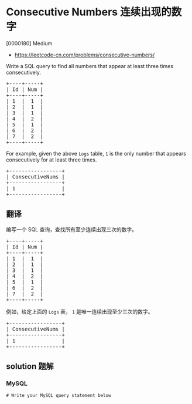 # Consecutive Numbers 连续出现的数字

[0000180] Medium

- https://leetcode-cn.com/problems/consecutive-numbers/

Write a SQL query to find all numbers that appear at least three times consecutively.

<pre>+----+-----+
| Id | Num |
+----+-----+
| 1  |  1  |
| 2  |  1  |
| 3  |  1  |
| 4  |  2  |
| 5  |  1  |
| 6  |  2  |
| 7  |  2  |
+----+-----+
</pre>

For example, given the above `Logs` table, `1` is the only number that appears consecutively for at least three times.

<pre>+-----------------+
| ConsecutiveNums |
+-----------------+
| 1               |
+-----------------+
</pre>

## 翻译

编写一个 SQL 查询，查找所有至少连续出现三次的数字。

<pre>+----+-----+
| Id | Num |
+----+-----+
| 1  |  1  |
| 2  |  1  |
| 3  |  1  |
| 4  |  2  |
| 5  |  1  |
| 6  |  2  |
| 7  |  2  |
+----+-----+
</pre>

例如，给定上面的 `Logs` 表， `1` 是唯一连续出现至少三次的数字。

<pre>+-----------------+
| ConsecutiveNums |
+-----------------+
| 1               |
+-----------------+
</pre>

## solution 题解

### MySQL

```mysql
# Write your MySQL query statement below

```
